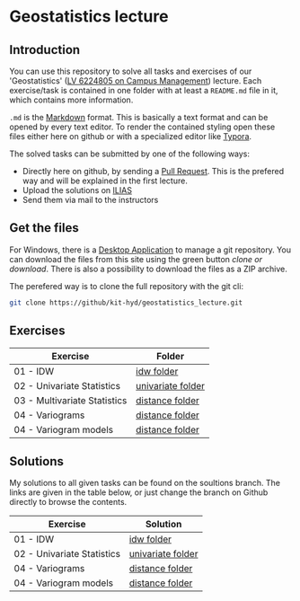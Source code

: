 # Geostatistics lecture

## Introduction
You can use this repository to solve all tasks and exercises of our 'Geostatistics' ([LV 6224805 on Campus Management](https://campus.studium.kit.edu/ev/2HKQRqFeSTu15TtPGocP-Q/de)) lecture. Each exercise/task is contained in one folder with at least a `README.md` file in it, which contains more information. 

`.md` is the [Markdown](https://github.com/adam-p/markdown-here/wiki/Markdown-Cheatsheet) format. This is basically a text format and can be opened by every text editor. To render the contained styling open these files either here on github or with a specialized editor like [Typora](https://typora.io/).

The solved tasks can be submitted by one of the following ways:

* Directly here on github, by sending a [Pull Request](https://help.github.com/en/articles/about-pull-requests). This is the prefered way   and will be explained in the first lecture.
* Upload the solutions on [ILIAS](https://ilias.studium.kit.edu/)
* Send them via mail to the instructors

## Get the files

For Windows, there is a [Desktop Application](https://desktop.github.com/) to manage a git repository. 
You can download the files from this site using the green button *clone or download*. There is also a
possibility to download the files as a ZIP archive.

The perefered way is to clone the full repository with the git cli:

```bash
git clone https://github/kit-hyd/geostatistics_lecture.git
```

## Exercises

| Exercise | Folder | 
|----------|--------|
| 01 - IDW | [idw folder](https://github.com/KIT-HYD/geostatistics_lecture/tree/master/idw) |
| 02 - Univariate Statistics | [univariate folder](https://github.com/KIT-HYD/geostatistics_lecture/tree/master/univariate) |
| 03 - Multivariate Statistics | [distance folder](https://github.com/KIT-HYD/geostatistics_lecture/tree/master/distance) |
| 04 - Variograms | [distance folder](https://github.com/KIT-HYD/geostatistics_lecture/tree/master/variogram) |
| 04 - Variogram models | [distance folder](https://github.com/KIT-HYD/geostatistics_lecture/tree/master/fitting) |

## Solutions

My solutions to all given tasks can be found on the soultions branch. 
The links are given in the table below, or just change the branch on Github directly 
to browse the contents. 

| Exercise | Solution |
|----------|----------|
| 01 - IDW | [idw folder](https://github.com/KIT-HYD/geostatistics_lecture/tree/solutions/idw) |
| 02 - Univariate Statistics | [univariate folder](https://github.com/KIT-HYD/geostatistics_lecture/tree/solutions/univariate) |
| 04 - Variograms | [distance folder](https://github.com/KIT-HYD/geostatistics_lecture/tree/solutions/variogram) |
| 04 - Variogram models | [distance folder](https://github.com/KIT-HYD/geostatistics_lecture/tree/solutions/fitting) |